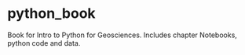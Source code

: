 # python_book
 Book for Intro to Python for Geosciences. Includes chapter Notebooks, python code and data.
